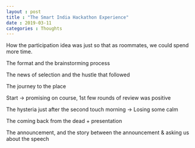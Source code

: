 ```yaml
---
layout : post
title : "The Smart India Hackathon Experience"
date : 2019-03-11
categories : Thoughts
---
```


How the participation idea was just so that as roommates, we could spend more time. 

The format and the brainstorming process

The news of selection and the hustle that followed 

The journey to the place 

Start -> promising on course, 1st few rounds of review was positive 

The hysteria just after the second touch morning -> Losing some calm 

The coming back from the dead + presentation  

The announcement, and the story between the announcement & asking us about the speech

